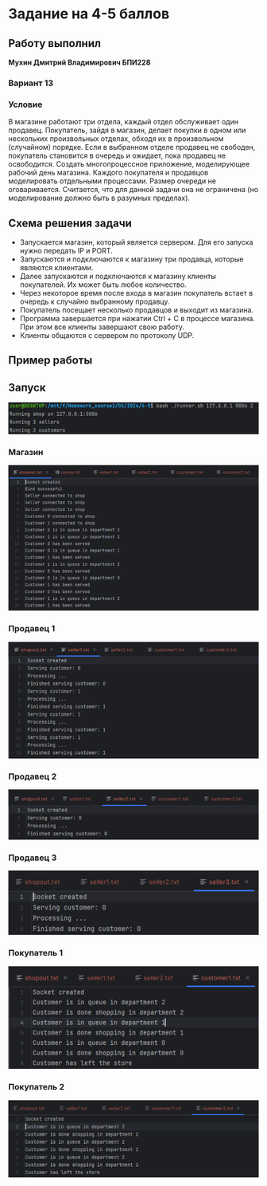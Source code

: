 # Задание на 4-5 баллов

## Работу выполнил
__Мухин Дмитрий Владимирович БПИ228__

### Вариант 13
### Условие
В магазине работают три отдела,
каждый отдел обслуживает один продавец. Покупатель, зайдя в
магазин, делает покупки в одном или нескольких произвольных
отделах, обходя их в произвольном (случайном) порядке. Если
в выбранном отделе продавец не свободен, покупатель становится
в очередь и ожидает, пока продавец не освободится.
Создать многопроцессное приложение, моделирующее рабочий день магазина.
Каждого покупателя и продавцов моделировать отдельными процессами.
Размер очереди не оговаривается. Считается, что для данной задачи она не ограничена (но моделирование должно быть в разумных
пределах).


## Схема решения задачи
- Запускается магазин, который является сервером. Для его запуска нужно передать IP и PORT.
- Запускаются и подключаются к магазину три продавца, которые являются клиентами.
- Далее запускаются и подключаются к магазину клиенты покупателей. Их может быть любое количество.
- Через некоторое время после входа в магазин покупатель встает в очередь к случайно выбранному продавцу.
- Покупатель посещает несколько продавцов и выходит из магазина.
- Программа завершается при нажатии Ctrl + C в процессе магазина. При этом все клиенты завершают свою работу.
- Клиенты общаются с сервером по протоколу UDP.

## Пример работы

## Запуск

![img_8.png](img_8.png)

### Магазин

![img.png](img.png)

### Продавец 1

![img_1.png](img_1.png)

### Продавец 2

![img_2.png](img_2.png)


### Продавец 3

![img_5.png](img_5.png)

### Покупатель 1

![img_3.png](img_3.png)

### Покупатель 2

![img_6.png](img_6.png)

